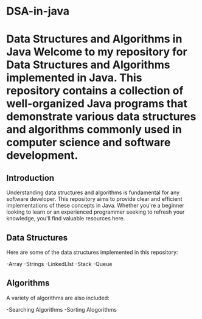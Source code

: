 # DSA-in-java
# Data Structures and Algorithms in Java  Welcome to my repository for Data Structures and Algorithms implemented in Java. This repository contains a collection of well-organized Java programs that demonstrate various data structures and algorithms commonly used in computer science and software development.
## Introduction

Understanding data structures and algorithms is fundamental for any software developer. This repository aims to provide clear and efficient implementations of these concepts in Java. Whether you're a beginner looking to learn or an experienced programmer seeking to refresh your knowledge, you'll find valuable resources here.
## Data Structures

Here are some of the data structures implemented in this repository:

-Array
-Strings
-LinkedLIst
-Stack
-Queue

## Algorithms

A variety of algorithms are also included:

-Searching Algorithms
-Sorting Alogorithms
